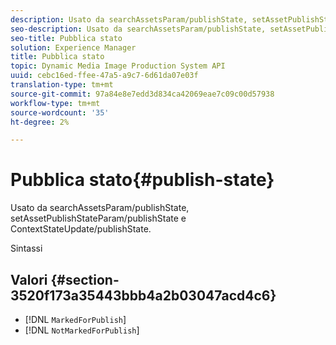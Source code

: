 ```yaml
---
description: Usato da searchAssetsParam/publishState, setAssetPublishStateParam/publishState e ContextStateUpdate/publishState.
seo-description: Usato da searchAssetsParam/publishState, setAssetPublishStateParam/publishState e ContextStateUpdate/publishState.
seo-title: Pubblica stato
solution: Experience Manager
title: Pubblica stato
topic: Dynamic Media Image Production System API
uuid: cebc16ed-ffee-47a5-a9c7-6d61da07e03f
translation-type: tm+mt
source-git-commit: 97a84e8e7edd3d834ca42069eae7c09c00d57938
workflow-type: tm+mt
source-wordcount: '35'
ht-degree: 2%

---
```



# Pubblica stato{#publish-state}

Usato da searchAssetsParam/publishState, setAssetPublishStateParam/publishState e ContextStateUpdate/publishState.

Sintassi

## Valori {#section-3520f173a35443bbb4a2b03047acd4c6}

* [!DNL `MarkedForPublish`]
* [!DNL `NotMarkedForPublish`]

